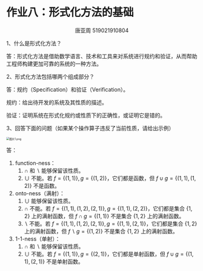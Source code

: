 # 作业八：形式化方法的基础

<center>唐亚周 519021910804</center>

1、什么是形式化方法？

答：形式化方法是借助数学语言、技术和工具来对系统进行规约和验证，从而帮助工程师构建更加可靠的系统的一种方法。

2、形式化方法包括哪两个组成部分？

答：规约（Specification）和验证（Verification）。

规约：给出待开发的系统及其性质的描述。

验证：证明系统在形式化规约或性质下的正确性，或证明它是错的。

3、回答下面的问题（如果某个操作算子违反了当前性质，请给出示例）

<img src="https://oc.sjtu.edu.cn/courses/40896/files/4656236/preview?verifier=w1a7kLZR2Wny4ApIRAdwNynmfUiFfXsuFlbZEjEv" alt="图片1.png" style="zoom:50%;" />

答：

1. function-ness：
   1. $\cap$ 和 $\backslash$ 能够保留该性质。
   2. $\cup$ 不能。若 $f=\{(1,1)\},g=\{(1,2)\}$，它们都是函数，但 $f\cup g=\{(1,1),(1,2)\}$ 不是函数。
2. onto-ness（满射）：
   1. $\cup$ 能够保留该性质。
   2. $\cap$ 不能。若 $f=\{(1,1),(1,2),(2,1)\},g=\{(1,1),(2,2)\}$，它们都是集合 $\{1,2\}$ 上的满射函数，但 $f\cap g=\{(1,1)\}$ 不是集合 $\{1,2\}$ 上的满射函数。
   3. $\backslash$ 不能。若 $f=\{(1,1),(1,2),(2,1)\},g=\{(1,1),(2,1)\}$，它们都是集合 $\{1,2\}$ 上的满射函数，但 $f\backslash g=\{(1,2)\}$ 不是集合 $\{1,2\}$ 上的满射函数。
3. 1-1-ness（单射）：
   1. $\cap$ 和 $\backslash$​ 能够保留该性质。
   2. $\cup$ 不能。若 $f=\{(1,1)\},g=\{(2,1)\}$，它们都是单射函数，但 $f\cup g=\{(1,1),(2,1)\}$ 不是单射函数。